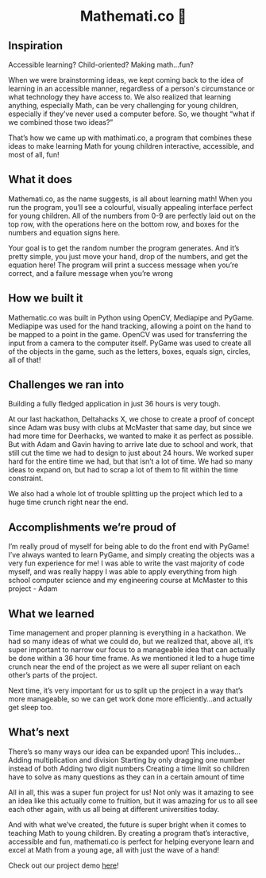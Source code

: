  # <p align="center"> Mathemati.co 👋

## Inspiration
Accessible learning?  Child-oriented?  Making math…fun?

When we were brainstorming ideas, we kept coming back to the idea of learning in an accessible manner, regardless of a person's circumstance or what technology they have access to.  We also realized that learning anything, especially Math, can be very challenging for young children, especially if they’ve never used a computer before.  So, we thought “what if we combined those two ideas?”

That’s how we came up with mathimati.co, a program that combines these ideas to make learning Math for young children interactive, accessible, and most of all, fun!

## What it does

Mathemati.co, as the name suggests, is all about learning math!  When you run the program, you’ll see a colourful, visually appealing interface perfect for young children.  All of the numbers from 0-9 are perfectly laid out on the top row, with the operations here on the bottom row, and boxes for the numbers and equation signs here.  

Your goal is to get the random number the program generates.  And it’s pretty simple, you just move your hand, drop of the numbers, and get the equation here!  The program will print a success message when you’re correct, and a failure message when you’re wrong 

## How we built it

Mathematic.co was built in Python using OpenCV, Mediapipe and PyGame.  Mediapipe was used for the hand tracking, allowing a point on the hand to be mapped to a point in the game.  OpenCV was used for transferring the input from a camera to the computer itself.  PyGame was used to create all of the objects in the game, such as the letters, boxes, equals sign, circles, all of that!

## Challenges we ran into

Building a fully fledged application in just 36 hours is very tough.

At our last hackathon, Deltahacks X, we chose to create a proof of concept since Adam was busy with clubs at McMaster that same day, but since we had more time for Deerhacks, we wanted to make it as perfect as possible.  But with Adam and Gavin having to arrive late due to school and work, that still cut the time we had to design to just about 24 hours.  We worked super hard for the entire time we had, but that isn’t a lot of time.  We had so many ideas to expand on, but had to scrap a lot of them to fit within the time constraint.

We also had a whole lot of trouble splitting up the project which led to a huge time crunch right near the end.

## Accomplishments we’re proud of

I’m really proud of myself for being able to do the front end with PyGame!  I’ve always wanted to learn PyGame, and simply creating the objects was a very fun experience for me!  I was able to write the vast majority of code myself, and was really happy I was able to apply everything from high school computer science and my engineering course at McMaster to this project - Adam

## What we learned

Time management and proper planning is everything in a hackathon.  We had so many ideas of what we could do, but we realized that, above all, it’s super important to narrow our focus to a manageable idea that can actually be done within a 36 hour time frame.  As we mentioned it led to a huge time crunch near the end of the project as we were all super reliant on each other’s parts of the project. 

Next time, it’s very important for us to split up the project in a way that’s more manageable, so we can get work done more efficiently…and actually get sleep too.

## What’s next

There’s so many ways our idea can be expanded upon!  This includes…
Adding multiplication and division
Starting by only dragging one number instead of both
Adding two digit numbers
Creating a time limit so children have to solve as many questions as they can in a certain amount of time

All in all, this was a super fun project for us!  Not only was it amazing to see an idea like this actually come to fruition, but it was amazing for us to all see each other again, with us all being at different universities today.

And with what we’ve created, the future is super bright when it comes to teaching Math to young children.  By creating a program that’s interactive, accessible and fun, mathemati.co is perfect for helping everyone learn and excel at Math from a young age, all with just the wave of a hand! 

Check out our project demo [here](https://youtu.be/MwgEqhgAYv0)!
